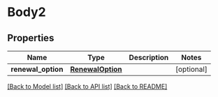 # Body2

## Properties
Name | Type | Description | Notes
------------ | ------------- | ------------- | -------------
**renewal_option** | [**RenewalOption**](RenewalOption.md) |  | [optional] 

[[Back to Model list]](../README.md#documentation-for-models) [[Back to API list]](../README.md#documentation-for-api-endpoints) [[Back to README]](../README.md)



